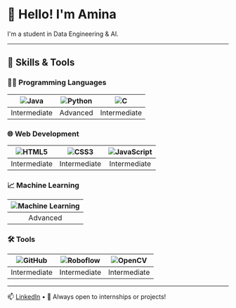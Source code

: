 # 👋 Hello! I'm Amina

I'm a student in Data Engineering & AI.

---

## 🧠 Skills & Tools

### 👨‍💻 Programming Languages
| ![Java](https://img.shields.io/badge/Java-ED8B00?style=for-the-badge&logo=java&logoColor=white) | ![Python](https://img.shields.io/badge/Python-3776AB?style=for-the-badge&logo=python&logoColor=white) | ![C](https://img.shields.io/badge/C-00599C?style=for-the-badge&logo=c&logoColor=white) |
|:--:|:--:|:--:|
| Intermediate | Advanced | Intermediate |

### 🌐 Web Development
| ![HTML5](https://img.shields.io/badge/HTML5-E34F26?style=for-the-badge&logo=html5&logoColor=white) | ![CSS3](https://img.shields.io/badge/CSS3-1572B6?style=for-the-badge&logo=css3&logoColor=white) | ![JavaScript](https://img.shields.io/badge/JavaScript-F7DF1E?style=for-the-badge&logo=javascript&logoColor=black) |
|:--:|:--:|:--:|
| Intermediate | Intermediate | Intermediate |

### 📈 Machine Learning
| ![Machine Learning](https://img.shields.io/badge/Machine%20Learning-FF6F00?style=for-the-badge&logo=google&logoColor=white) |
|:--:|
| Advanced |

### 🛠️ Tools
| ![GitHub](https://img.shields.io/badge/GitHub-181717?style=for-the-badge&logo=github&logoColor=white) | ![Roboflow](https://img.shields.io/badge/Roboflow-4B0082?style=for-the-badge) | ![OpenCV](https://img.shields.io/badge/OpenCV-5C3EE8?style=for-the-badge&logo=opencv&logoColor=white) |
|:--:|:--:|:--:|
| Intermediate | Intermediate | Intermediate |

---

📫 [LinkedIn](https://www.linkedin.com/in/amina-addi) • 💼 Always open to internships or projects!
